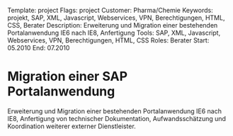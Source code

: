 Template: project
Flags: project
Customer: Pharma/Chemie
Keywords: projekt, SAP, XML, Javascript, Webservices, VPN, Berechtigungen, HTML, CSS, Berater
Description: Erweiterung und Migration einer bestehenden Portalanwendung IE6 nach IE8, Anfertigung
Tools: SAP, XML, Javascript, Webservices, VPN, Berechtigungen, HTML, CSS
Roles: Berater
Start: 05.2010
End: 07.2010

# Migration einer SAP Portalanwendung

Erweiterung und Migration einer bestehenden Portalanwendung IE6 nach IE8, Anfertigung von technischer Dokumentation, Aufwandsschätzung und Koordination weiterer externer Dienstleister.


